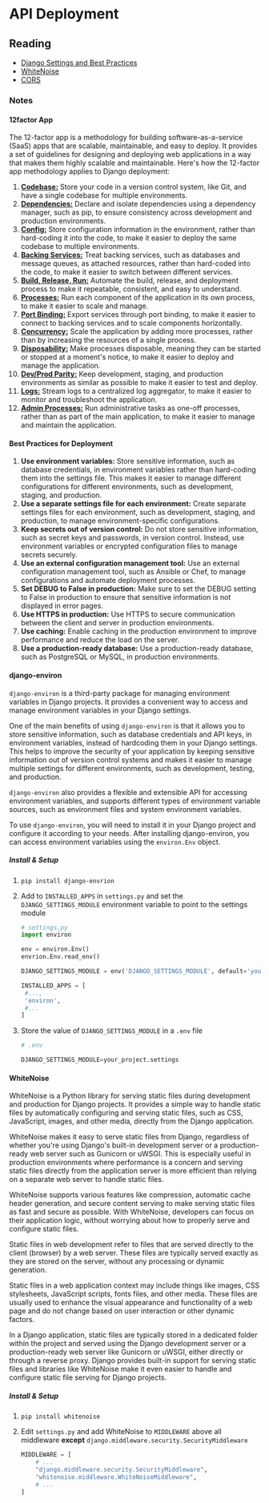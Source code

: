 # API Deployment

## Reading

* [Django Settings and Best Practices](https://djangostars.com/blog/configuring-django-settings-best-practices/)
* [WhiteNoise](http://whitenoise.evans.io/en/stable/)
* [CORS](https://en.m.wikipedia.org/wiki/Cross-origin_resource_sharing)


### Notes

#### 12factor App

The 12-factor app is a methodology for building software-as-a-service (SaaS) apps that are scalable, maintainable, and easy to deploy. It provides a set of guidelines for designing and deploying web applications in a way that makes them highly scalable and maintainable. Here's how the 12-factor app methodology applies to Django deployment:

1. [**Codebase:**](https://www.12factor.net/codebase) Store your code in a version control system, like Git, and have a single codebase for multiple environments.
2. [**Dependencies:**](https://www.12factor.net/dependencies) Declare and isolate dependencies using a dependency manager, such as pip, to ensure consistency across development and production environments.
3. [**Config:**](https://www.12factor.net/config) Store configuration information in the environment, rather than hard-coding it into the code, to make it easier to deploy the same codebase to multiple environments.
4. [**Backing Services:**](https://www.12factor.net/backing-services) Treat backing services, such as databases and message queues, as attached resources, rather than hard-coded into the code, to make it easier to switch between different services.
5. [**Build, Release, Run:**](https://www.12factor.net/build-release-run) Automate the build, release, and deployment process to make it repeatable, consistent, and easy to understand.
6. [**Processes:**](https://www.12factor.net/processes) Run each component of the application in its own process, to make it easier to scale and manage.
7. [**Port Binding:**](https://www.12factor.net/port-binding) Export services through port binding, to make it easier to connect to backing services and to scale components horizontally.
8. [**Concurrency:**](https://www.12factor.net/concurrency) Scale the application by adding more processes, rather than by increasing the resources of a single process.
9. [**Disposability:**](https://www.12factor.net/disposability) Make processes disposable, meaning they can be started or stopped at a moment's notice, to make it easier to deploy and manage the application.
10. [**Dev/Prod Parity:**](https://www.12factor.net/dev-prod-parity) Keep development, staging, and production environments as similar as possible to make it easier to test and deploy.
11. [**Logs:**](https://www.12factor.net/logs) Stream logs to a centralized log aggregator, to make it easier to monitor and troubleshoot the application.
12. [**Admin Processes:**](https://www.12factor.net/admin-processes) Run administrative tasks as one-off processes, rather than as part of the main application, to make it easier to manage and maintain the application.

#### Best Practices for Deployment

1. **Use environment variables:** Store sensitive information, such as database credentials, in environment variables rather than hard-coding them into the settings file. This makes it easier to manage different configurations for different environments, such as development, staging, and production.
2. **Use a separate settings file for each environment:** Create separate settings files for each environment, such as development, staging, and production, to manage environment-specific configurations.
3. **Keep secrets out of version control:** Do not store sensitive information, such as secret keys and passwords, in version control. Instead, use environment variables or encrypted configuration files to manage secrets securely.
4. **Use an external configuration management tool:** Use an external configuration management tool, such as Ansible or Chef, to manage configurations and automate deployment processes.
5. **Set DEBUG to False in production:** Make sure to set the DEBUG setting to False in production to ensure that sensitive information is not displayed in error pages.
6. **Use HTTPS in production:** Use HTTPS to secure communication between the client and server in production environments.
7. **Use caching:** Enable caching in the production environment to improve performance and reduce the load on the server.
8. **Use a production-ready database:** Use a production-ready database, such as PostgreSQL or MySQL, in production environments.

#### django-environ

`django-environ` is a third-party package for managing environment variables in Django projects. It provides a convenient way to access and manage environment variables in your Django settings.

One of the main benefits of using `django-environ` is that it allows you to store sensitive information, such as database credentials and API keys, in environment variables, instead of hardcoding them in your Django settings. This helps to improve the security of your application by keeping sensitive information out of version control systems and makes it easier to manage multiple settings for different environments, such as development, testing, and production.

`django-environ` also provides a flexible and extensible API for accessing environment variables, and supports different types of environment variable sources, such as environment files and system environment variables.

To use `django-environ`, you will need to install it in your Django project and configure it according to your needs. After installing django-environ, you can access environment variables using the `environ.Env` object.

##### Install & Setup

1. `pip install django-envrion`
2. Add to `INSTALLED_APPS` in `settings.py` and set the `DJANGO_SETTINGS_MODULE` environment variable to point to the settings module

   ```py
   # settings.py
   import environ

   env = environ.Env()
   envrion.Env.read_env()

   DJANGO_SETTINGS_MODULE = env('DJANGO_SETTINGS_MODULE', default='your_project.settings')

   INSTALLED_APPS = [
    #...,
    'environ',
    #...
   ]
   ````

3. Store the value of `DJANGO_SETTINGS_MODULE` in a `.env` file

   ```py
   # .env

   DJANGO_SETTINGS_MODULE=your_project.settings
   ```

#### WhiteNoise

WhiteNoise is a Python library for serving static files during development and production for Django projects. It provides a simple way to handle static files by automatically configuring and serving static files, such as CSS, JavaScript, images, and other media, directly from the Django application.

WhiteNoise makes it easy to serve static files from Django, regardless of whether you're using Django's built-in development server or a production-ready web server such as Gunicorn or uWSGI. This is especially useful in production environments where performance is a concern and serving static files directly from the application server is more efficient than relying on a separate web server to handle static files.

WhiteNoise supports various features like compression, automatic cache header generation, and secure content serving to make serving static files as fast and secure as possible. With WhiteNoise, developers can focus on their application logic, without worrying about how to properly serve and configure static files.

Static files in web development refer to files that are served directly to the client (browser) by a web server. These files are typically served exactly as they are stored on the server, without any processing or dynamic generation.

Static files in a web application context may include things like images, CSS stylesheets, JavaScript scripts, fonts files, and other media. These files are usually used to enhance the visual appearance and functionality of a web page and do not change based on user interaction or other dynamic factors.

In a Django application, static files are typically stored in a dedicated folder within the project and served using the Django development server or a production-ready web server like Gunicorn or uWSGI, either directly or through a reverse proxy. Django provides built-in support for serving static files and libraries like WhiteNoise make it even easier to handle and configure static file serving for Django projects.

##### Install & Setup

1. `pip install whitenoise`
2. Edit `settings.py` and add WhiteNoise to `MIDDLEWARE` above all middleware **except** `django.middleware.security.SecurityMiddleware`

   ```py
   MIDDLEWARE = [
       # ...
       "django.middleware.security.SecurityMiddleware",
       "whitenoise.middleware.WhiteNoiseMiddleware",
       # ...
   ]
   ```
